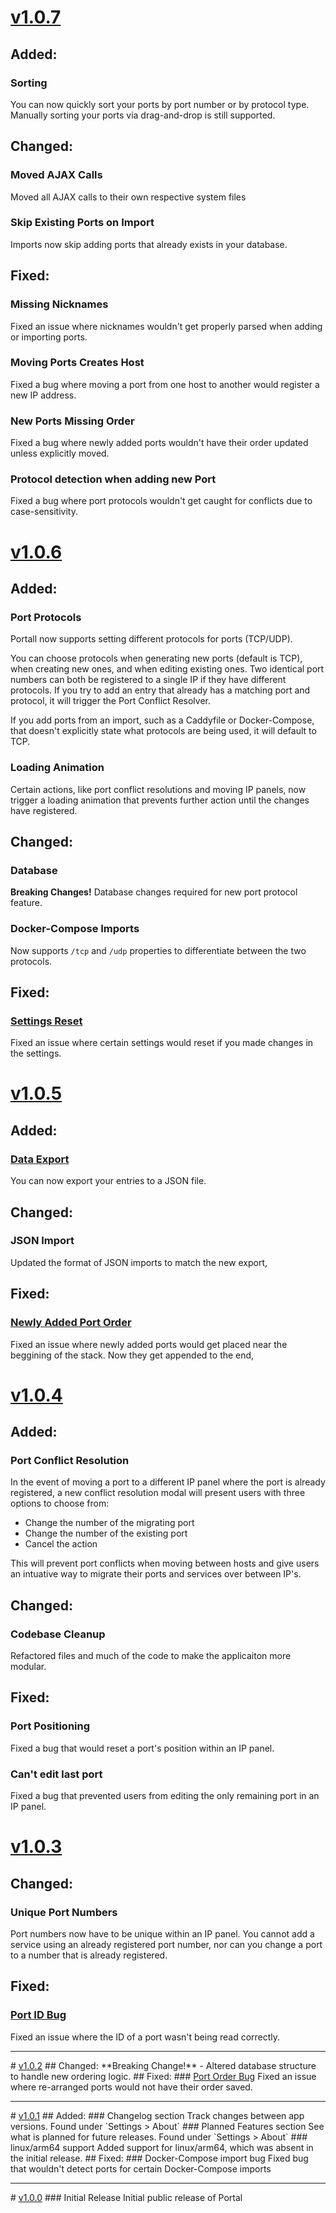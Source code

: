 # <a href="https://github.com/need4swede/portall/releases/tag/v1.0.7" target="_blank">v1.0.7</a>
## Added:
### Sorting
You can now quickly sort your ports by port number or by protocol type. Manually sorting your ports via drag-and-drop is still supported.
## Changed:
### Moved AJAX Calls
Moved all AJAX calls to their own respective system files
### Skip Existing Ports on Import
Imports now skip adding ports that already exists in your database.
## Fixed:
### Missing Nicknames
Fixed an issue where nicknames wouldn't get properly parsed when adding or importing ports.
### Moving Ports Creates Host
Fixed a bug where moving a port from one host to another would register a new IP address.
### New Ports Missing Order
Fixed a bug where newly added ports wouldn't have their order updated unless explicitly moved.
### Protocol detection when adding new Port
Fixed a bug where port protocols wouldn't get caught for conflicts due to case-sensitivity.

# <a href="https://github.com/need4swede/portall/releases/tag/v1.0.6" target="_blank">v1.0.6</a>
## Added:
### Port Protocols
Portall now supports setting different protocols for ports (TCP/UDP).

You can choose protocols when generating new ports (default is TCP), when creating new ones, and when editing existing ones. Two identical port numbers can both be registered to a single IP if they have different protocols. If you try to add an entry that already has a matching port and protocol, it will trigger the Port Conflict Resolver.

If you add ports from an import, such as a Caddyfile or Docker-Compose, that doesn't explicitly state what protocols are being used, it will default to TCP.
### Loading Animation
Certain actions, like port conflict resolutions and moving IP panels, now trigger a loading animation that prevents further action until the changes have registered.
## Changed:
### Database
**Breaking Changes!** Database changes required for new port protocol feature.
### Docker-Compose Imports
Now supports `/tcp` and `/udp` properties to differentiate between the two protocols.
## Fixed:
### <a href="https://github.com/need4swede/Portall/issues/10" target="_blank">Settings Reset</a>
Fixed an issue where certain settings would reset if you made changes in the settings.

# <a href="https://github.com/need4swede/portall/releases/tag/v1.0.5" target="_blank">v1.0.5</a>
## Added:
### <a href="https://github.com/need4swede/Portall/issues/7" target="_blank">Data Export</a>
You can now export your entries to a JSON file.
## Changed:
### JSON Import
Updated the format of JSON imports to match the new export,
## Fixed:
### <a href="https://github.com/need4swede/Portall/issues/14" target="_blank">Newly Added Port Order</a>
Fixed an issue where newly added ports would get placed near the beggining of the stack. Now they get appended to the end,

# <a href="https://github.com/need4swede/portall/releases/tag/v1.0.4" target="_blank">v1.0.4</a>
## Added:
### Port Conflict Resolution
In the event of moving a port to a different IP panel where the port is already registered, a new conflict resolution modal will present users with three options to choose from:

- Change the number of the migrating port
- Change the number of the existing port
- Cancel the action

This will prevent port conflicts when moving between hosts and give users an intuative way to migrate their ports and services over between IP's.
## Changed:
### Codebase Cleanup
Refactored files and much of the code to make the applicaiton more modular.
## Fixed:
### Port Positioning
Fixed a bug that would reset a port's position within an IP panel.
### Can't edit last port
Fixed a bug that prevented users from editing the only remaining port in an IP panel.

# <a href="https://github.com/need4swede/portall/releases/tag/v1.0.3" target="_blank">v1.0.3</a>
## Changed:
### Unique Port Numbers
Port numbers now have to be unique within an IP panel. You cannot add a service using an already registered port number, nor can you change a port to a number that is already registered.
## Fixed:
### <a href="https://github.com/need4swede/Portall/issues/8" target="_blank">Port ID Bug</a>
Fixed an issue where the ID of a port wasn't being read correctly.

<hr>
# <a href="https://github.com/need4swede/portall/releases/tag/v1.0.2" target="_blank">v1.0.2</a>
## Changed:
**Breaking Change!** - Altered database structure to handle new ordering logic.
## Fixed:
### <a href="https://github.com/need4swede/Portall/issues/2" target="_blank">Port Order Bug</a>
Fixed an issue where re-arranged ports would not have their order saved.

<hr>
# <a href="https://github.com/need4swede/portall/releases/tag/v1.0.1" target="_blank">v1.0.1</a>
## Added:
### Changelog section
Track changes between app versions. Found under `Settings > About`
### Planned Features section
See what is planned for future releases. Found under `Settings > About`
### linux/arm64 support
Added support for linux/arm64, which was absent in the initial release.
## Fixed:
### Docker-Compose import bug
Fixed bug that wouldn't detect ports for certain Docker-Compose imports

<hr>
# <a href="https://github.com/need4swede/portall/releases/tag/v1.0.0" target="_blank">v1.0.0</a>
### Initial Release
Initial public release of Portal